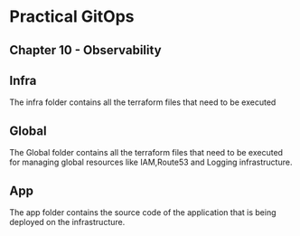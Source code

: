 # Practical GitOps

## Chapter 10 - Observability

## Infra

The infra folder contains all the terraform files that need to be executed

## Global

The Global folder contains all the terraform files that need to be executed for managing global resources like IAM,Route53 and Logging infrastructure.

## App

The app folder contains the source code of the application that is being deployed on the infrastructure.